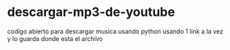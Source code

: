 # descargar-mp3-de-youtube
codigo abierto para descargar musica usando python usando 1 link a la vez y lo guarda donde esta el archivo
